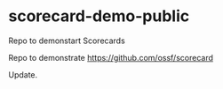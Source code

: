# scorecard-demo-public
Repo to demonstart Scorecards

Repo to demonstrate https://github.com/ossf/scorecard

Update.

